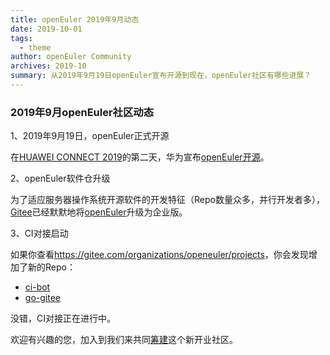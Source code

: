 ```yaml
---
title: openEuler 2019年9月动态
date: 2019-10-01
tags:
  - theme
author: openEuler Community
archives: 2019-10
summary: 从2019年9月19日openEuler宣布开源到现在，openEuler社区有哪些进展？
---
```


### 2019年9月openEuler社区动态

1、2019年9月19日，openEuler正式开源

在[HUAWEI CONNECT 2019](https://www.huawei.com/cn/press-events/events/huaweiconnect2019)的第二天，华为宣布[openEuler开源](https://www.huawei.com/cn/press-events/news/2019/9/atlas-series-products-cloud-services-all-scenario-ai-solutions)。

2、openEuler软件仓升级

为了适应服务器操作系统开源软件的开发特征（Repo数量众多，并行开发者多），[Gitee](gitee.com)已经默默地将[openEuler](https://gitee.com/openeuler)升级为企业版。

3、CI对接启动

如果你查看<https://gitee.com/organizations/openeuler/projects>，你会发现增加了新的Repo：

  * [ci-bot](https://gitee.com/openeuler/ci-bot)
  * [go-gitee](https://gitee.com/openeuler/go-gitee)

没错，CI对接正在进行中。

欢迎有兴趣的您，加入到我们来共同[筹建](https://www.openeuler.org/zh/developer.html)这个新开业社区。

